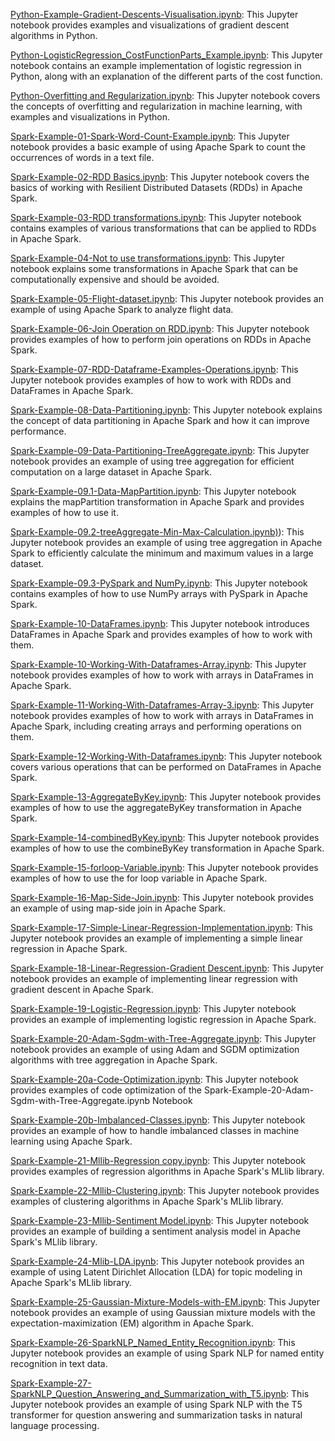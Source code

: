 [Python-Example-Gradient-Descents-Visualisation.ipynb](Python-Example-Gradient-Descents-Visualisation.ipynb): This Jupyter notebook provides examples and visualizations of gradient descent algorithms in Python.

[Python-LogisticRegression_CostFunctionParts_Example.ipynb](Python-LogisticRegression_CostFunctionParts_Example.ipynb): This Jupyter notebook contains an example implementation of logistic regression in Python, along with an explanation of the different parts of the cost function.

[Python-Overfitting and Regularization.ipynb](Python-Overfitting%20and%20Regularization.ipynb): This Jupyter notebook covers the concepts of overfitting and regularization in machine learning, with examples and visualizations in Python.

[Spark-Example-01-Spark-Word-Count-Example.ipynb](Spark-Example-01-Spark-Word-Count-Example.ipynb): This Jupyter notebook provides a basic example of using Apache Spark to count the occurrences of words in a text file.

[Spark-Example-02-RDD Basics.ipynb](Spark-Example-02-RDD%20Basics.ipynb): This Jupyter notebook covers the basics of working with Resilient Distributed Datasets (RDDs) in Apache Spark.

[Spark-Example-03-RDD transformations.ipynb](Spark-Example-03-RDD%20transformations.ipynb): This Jupyter notebook contains examples of various transformations that can be applied to RDDs in Apache Spark.

[Spark-Example-04-Not to use transformations.ipynb](Spark-Example-04-Not%20to%20use%20transformations.ipynb): This Jupyter notebook explains some transformations in Apache Spark that can be computationally expensive and should be avoided.

[Spark-Example-05-Flight-dataset.ipynb](Spark-Example-05-Flight-dataset.ipynb): This Jupyter notebook provides an example of using Apache Spark to analyze flight data.

[Spark-Example-06-Join Operation on RDD.ipynb](Spark-Example-06-Join%20Operation%20on%20RDD.ipynb): This Jupyter notebook provides examples of how to perform join operations on RDDs in Apache Spark.

[Spark-Example-07-RDD-Dataframe-Examples-Operations.ipynb](Spark-Example-07-RDD-Dataframe-Examples-Operations.ipynb): This Jupyter notebook provides examples of how to work with RDDs and DataFrames in Apache Spark.

[Spark-Example-08-Data-Partitioning.ipynb](Spark-Example-08-Data-Partitioning.ipynb): This Jupyter notebook explains the concept of data partitioning in Apache Spark and how it can improve performance.

[Spark-Example-09-Data-Partitioning-TreeAggregate.ipynb](Spark-Example-09-Data-Partitioning-TreeAggregate.ipynb): This Jupyter notebook provides an example of using tree aggregation for efficient computation on a large dataset in Apache Spark.

[Spark-Example-09.1-Data-MapPartition.ipynb](Spark-Example-09.1-Data-MapPartition.ipynb): This Jupyter notebook explains the mapPartition transformation in Apache Spark and provides examples of how to use it.

[Spark-Example-09.2-treeAggregate-Min-Max-Calculation.ipynb)](Spark-Example-09.2-treeAggregate-Min-Max-Calculation.ipynb)): This Jupyter notebook provides an example of using tree aggregation in Apache Spark to efficiently calculate the minimum and maximum values in a large dataset.

[Spark-Example-09.3-PySpark and NumPy.ipynb](Spark-Example-09.3-PySpark%20and%20NumPy.ipynb): This Jupyter notebook contains examples of how to use NumPy arrays with PySpark in Apache Spark.

[Spark-Example-10-DataFrames.ipynb](Spark-Example-10-DataFrames.ipynb): This Jupyter notebook introduces DataFrames in Apache Spark and provides examples of how to work with them.

[Spark-Example-10-Working-With-Dataframes-Array.ipynb](Spark-Example-10-Working-With-Dataframes-Array.ipynb): This Jupyter notebook provides examples of how to work with arrays in DataFrames in Apache Spark.

[Spark-Example-11-Working-With-Dataframes-Array-3.ipynb](Spark-Example-11-Working-With-Dataframes-Array-3.ipynb): This Jupyter notebook provides examples of how to work with arrays in DataFrames in Apache Spark, including creating arrays and performing operations on them.

[Spark-Example-12-Working-With-Dataframes.ipynb](Spark-Example-12-Working-With-Dataframes.ipynb): This Jupyter notebook covers various operations that can be performed on DataFrames in Apache Spark.

[Spark-Example-13-AggregateByKey.ipynb](Spark-Example-13-AggregateByKey.ipynb): This Jupyter notebook provides examples of how to use the aggregateByKey transformation in Apache Spark.

[Spark-Example-14-combinedByKey.ipynb](Spark-Example-14-combinedByKey.ipynb): This Jupyter notebook provides examples of how to use the combineByKey transformation in Apache Spark.

[Spark-Example-15-forloop-Variable.ipynb](Spark-Example-15-forloop-Variable.ipynb): This Jupyter notebook provides examples of how to use the for loop variable in Apache Spark.

[Spark-Example-16-Map-Side-Join.ipynb](Spark-Example-16-Map-Side-Join.ipynb): This Jupyter notebook provides an example of using map-side join in Apache Spark.

[Spark-Example-17-Simple-Linear-Regression-Implementation.ipynb](Spark-Example-17-Simple-Linear-Regression-Implementation.ipynb): This Jupyter notebook provides an example of implementing a simple linear regression in Apache Spark.

[Spark-Example-18-Linear-Regression-Gradient Descent.ipynb](Spark-Example-18-Linear-Regression-Gradient%20Descent.ipynb): This Jupyter notebook provides an example of implementing linear regression with gradient descent in Apache Spark.

[Spark-Example-19-Logistic-Regression.ipynb](Spark-Example-19-Logistic-Regression.ipynb): This Jupyter notebook provides an example of implementing logistic regression in Apache Spark.

[Spark-Example-20-Adam-Sgdm-with-Tree-Aggregate.ipynb](Spark-Example-20-Adam-Sgdm-with-Tree-Aggregate.ipynb): This Jupyter notebook provides an example of using Adam and SGDM optimization algorithms with tree aggregation in Apache Spark.

[Spark-Example-20a-Code-Optimization.ipynb](Spark-Example-20a-Code-Optimization.ipynb): This Jupyter notebook provides examples of code optimization of the Spark-Example-20-Adam-Sgdm-with-Tree-Aggregate.ipynb Notebook

[Spark-Example-20b-Imbalanced-Classes.ipynb](Spark-Example-20b-Imbalanced-Classes.ipynb): This Jupyter notebook provides an example of how to handle imbalanced classes in machine learning using Apache Spark.

[Spark-Example-21-Mllib-Regression copy.ipynb](Spark-Example-21-Mllib-Regression%20copy.ipynb): This Jupyter notebook provides examples of regression algorithms in Apache Spark's MLlib library.

[Spark-Example-22-Mllib-Clustering.ipynb](Spark-Example-22-Mllib-Clustering.ipynb): This Jupyter notebook provides examples of clustering algorithms in Apache Spark's MLlib library.

[Spark-Example-23-Mllib-Sentiment Model.ipynb](Spark-Example-23-Mllib-Sentiment%20Model.ipynb): This Jupyter notebook provides an example of building a sentiment analysis model in Apache Spark's MLlib library.

[Spark-Example-24-Mlib-LDA.ipynb](Spark-Example-24-Mlib-LDA.ipynb): This Jupyter notebook provides an example of using Latent Dirichlet Allocation (LDA) for topic modeling in Apache Spark's MLlib library.

[Spark-Example-25-Gaussian-Mixture-Models-with-EM.ipynb](Spark-Example-25-Gaussian-Mixture-Models-with-EM.ipynb): This Jupyter notebook provides an example of using Gaussian mixture models with the expectation-maximization (EM) algorithm in Apache Spark.

[Spark-Example-26-SparkNLP_Named_Entity_Recognition.ipynb](Spark-Example-26-SparkNLP_Named_Entity_Recognition.ipynb): This Jupyter notebook provides an example of using Spark NLP for named entity recognition in text data.

[Spark-Example-27-SparkNLP_Question_Answering_and_Summarization_with_T5.ipynb](Spark-Example-27-SparkNLP_Question_Answering_and_Summarization_with_T5.ipynb): This Jupyter notebook provides an example of using Spark NLP with the T5 transformer for question answering and summarization tasks in natural language processing.


